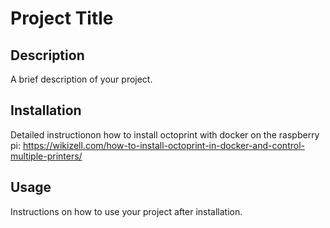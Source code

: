 # Project Title

## Description

A brief description of your project.

## Installation

Detailed instructionon how to install octoprint with docker on the raspberry pi:
https://wikizell.com/how-to-install-octoprint-in-docker-and-control-multiple-printers/

## Usage

Instructions on how to use your project after installation.

